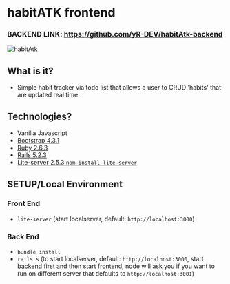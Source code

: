 # habitATK frontend
### BACKEND LINK: https://github.com/yR-DEV/habitAtk-backend

![habitAtk](https://i.imgur.com/YKnKkF0.png)

## What is it?
- Simple habit tracker via todo list that allows a user to CRUD 'habits' that are updated real time. 

## Technologies?
- Vanilla Javascript
- [Bootstrap 4.3.1](https://getbootstrap.com/)
- [Ruby 2.6.3](https://www.ruby-lang.org/en/)
- [Rails 5.2.3](https://rubyonrails.org/)
- [Lite-server 2.5.3 `npm install lite-server`](https://www.npmjs.com/package/lite-server)


## SETUP/Local Environment
### Front End
- `lite-server` (start localserver, default: `http://localhost:3000`)

### Back End
- `bundle install`
- `rails s` (to start localserver, default: `http://localhost:3000`, start backend first and then start frontend, node will ask you if you want to run on different server that defaults to `http://localhost:3001`)


